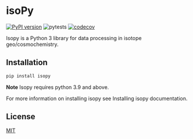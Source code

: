 # isoPy

[![PyPI version](https://badge.fury.io/py/isopy.svg)](https://badge.fury.io/py/isopy)
![pytests](https://github.com/mattias-ek/isopy/actions/workflows/PyTest.yml/badge.svg?branch=master)
[![codecov](https://codecov.io/gh/mattias-ek/isopy/branch/master/graph/badge.svg?token=W6SII47DJI)](https://codecov.io/gh/mattias-ek/isopy)

Isopy is a Python 3 library for data processing in isotope geo/cosmochemistry.

## Installation

```bash
pip install isopy
```

**Note** Isopy requires python 3.9 and above.

For more information on installing isopy see Installing isopy documentation.

## License
[MIT]()

